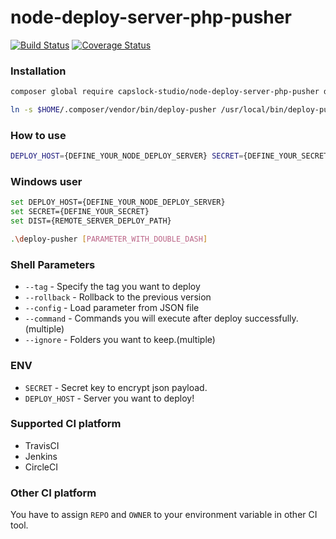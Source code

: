 # node-deploy-server-php-pusher
[![Build Status](https://travis-ci.org/CapsLock-Studio/node-deploy-server-php-pusher.svg)](https://travis-ci.org/CapsLock-Studio/node-deploy-server-php-pusher)
[![Coverage Status](https://coveralls.io/repos/github/CapsLock-Studio/node-deploy-server-php-pusher/badge.svg)](https://coveralls.io/github/CapsLock-Studio/node-deploy-server-php-pusher)

### Installation
```sh
composer global require capslock-studio/node-deploy-server-php-pusher dev-master

ln -s $HOME/.composer/vendor/bin/deploy-pusher /usr/local/bin/deploy-pusher
```

### How to use
```sh
DEPLOY_HOST={DEFINE_YOUR_NODE_DEPLOY_SERVER} SECRET={DEFINE_YOUR_SECRET} DIST={REMOTE_SERVER_DEPLOY_PATH} deploy-pusher [PARAMETER_WITH_DOUBLE_DASH]
```

### Windows user
```sh
set DEPLOY_HOST={DEFINE_YOUR_NODE_DEPLOY_SERVER}
set SECRET={DEFINE_YOUR_SECRET}
set DIST={REMOTE_SERVER_DEPLOY_PATH}

.\deploy-pusher [PARAMETER_WITH_DOUBLE_DASH]
```

### Shell Parameters
* `--tag`      - Specify the tag you want to deploy
* `--rollback` - Rollback to the previous version
* `--config`   - Load parameter from JSON file
* `--command`  - Commands you will execute after deploy successfully.(multiple)
* `--ignore`   - Folders you want to keep.(multiple)

### ENV
* `SECRET`      - Secret key to encrypt json payload.
* `DEPLOY_HOST` - Server you want to deploy!

### Supported CI platform
* TravisCI
* Jenkins
* CircleCI

### Other CI platform
You have to assign `REPO` and `OWNER` to your environment variable in other CI tool.

